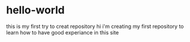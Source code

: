 # hello-world
this is my first try to creat repository
hi
i'm creating my first repository to learn how to have good experiance in this site
